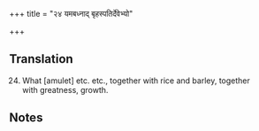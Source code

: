+++
title = "२४ यमबध्नाद् बृहस्पतिर्देवेभ्यो"

+++
## Translation
24. What \[amulet\] etc. etc., together with rice and barley, together  
with greatness, growth.

## Notes

